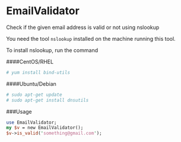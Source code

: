 EmailValidator
==============

Check if the given email address is valid or not using nslookup

You need the tool ```nslookup``` installed on the machine running this tool.

To install nslookup, run the command

####CentOS/RHEL
```sh
# yum install bind-utils
```
####Ubuntu/Debian
```sh
# sudo apt-get update
# sudo apt-get install dnsutils

```

###Usage


```perl
use EmailValidator;
my $v = new EmailValidator();
$v->is_valid('something@gmail.com');
```

